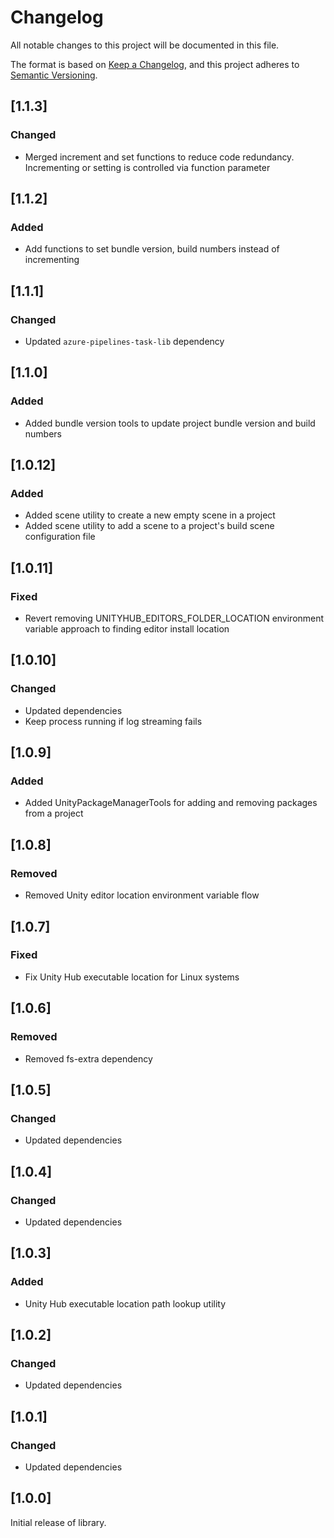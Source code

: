 # Changelog

All notable changes to this project will be documented in this file.

The format is based on [Keep a Changelog](https://keepachangelog.com/en/1.0.0/),
and this project adheres to [Semantic Versioning](https://semver.org/spec/v2.0.0.html).

## [1.1.3]

### Changed

- Merged increment and set functions to reduce code redundancy. Incrementing or setting is controlled via function parameter

## [1.1.2]

### Added

- Add functions to set bundle version, build numbers instead of incrementing

## [1.1.1]

### Changed

- Updated `azure-pipelines-task-lib` dependency

## [1.1.0]

### Added

- Added bundle version tools to update project bundle version and build numbers

## [1.0.12]

### Added

- Added scene utility to create a new empty scene in a project
- Added scene utility to add a scene to a project's build scene configuration file

## [1.0.11]

### Fixed

- Revert removing UNITYHUB_EDITORS_FOLDER_LOCATION environment variable approach to finding editor install location

## [1.0.10]

### Changed

- Updated dependencies
- Keep process running if log streaming fails

## [1.0.9]

### Added

- Added UnityPackageManagerTools for adding and removing packages from a project

## [1.0.8]

### Removed

- Removed Unity editor location environment variable flow

## [1.0.7]

### Fixed

- Fix Unity Hub executable location for Linux systems

## [1.0.6]

### Removed

- Removed fs-extra dependency

## [1.0.5]

### Changed

- Updated dependencies

## [1.0.4]

### Changed

- Updated dependencies

## [1.0.3]

### Added

- Unity Hub executable location path lookup utility

## [1.0.2]

### Changed

- Updated dependencies

## [1.0.1]

### Changed

- Updated dependencies

## [1.0.0]

Initial release of library.
